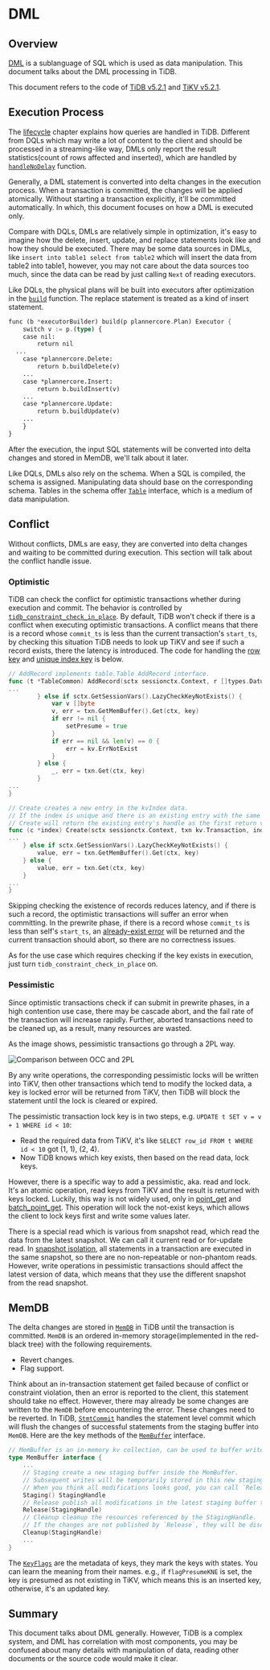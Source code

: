 # DML

## Overview

[DML](https://en.wikipedia.org/wiki/Data_manipulation_language) is a sublanguage of SQL which is used as data manipulation. This document talks about the DML processing in TiDB.

This document refers to the code of [TiDB v5.2.1](https://github.com/pingcap/tidb/tree/v5.2.1) and [TiKV v5.2.1](https://github.com/tikv/tikv/tree/v5.2.1).

## Execution Process

The [lifecycle](https://pingcap.github.io/tidb-dev-guide/understand-tidb/the-lifecycle-of-a-statement.html) chapter explains how queries are handled in TiDB. Different from DQLs which may write a lot of content to the client and should be processed in a streaming-like way, DMLs only report the result statistics(count of rows affected and inserted), which are handled by [`handleNoDelay`](https://github.com/pingcap/tidb/blob/v5.2.1/executor/adapter.go#L440-L482) function.

Generally, a DML statement is converted into delta changes in the execution process. When a transaction is committed, the changes will be applied atomically. Without starting a transaction explicitly, it'll be committed automatically. In which, this document focuses on how a DML is executed only.

Compare with DQLs, DMLs are relatively simple in optimization, it's easy to imagine how the delete, insert, update, and replace statements look like and how they should be executed. There may be some data sources in DMLs, like `insert into table1 select from table2` which will insert the data from table2 into table1, however, you may not care about the data sources too much, since the data can be read by just calling `Next` of reading executors.

Like DQLs, the physical plans will be built into executors after optimization in the [`build`](https://github.com/pingcap/tidb/blob/v5.2.1/executor/builder.go#L118-L270) function. The replace statement is treated as a kind of insert statement.

```rust
func (b *executorBuilder) build(p plannercore.Plan) Executor {
	switch v := p.(type) {
	case nil:
		return nil
  ...
	case *plannercore.Delete:
		return b.buildDelete(v)
	...
	case *plannercore.Insert:
		return b.buildInsert(v)
	...
	case *plannercore.Update:
		return b.buildUpdate(v)
	...
	}
}
```

After the execution, the input SQL statements will be converted into delta changes and stored in MemDB, we'll talk about it later.

Like DQLs, DMLs also rely on the schema. When a SQL is compiled, the schema is assigned. Manipulating data should base on the corresponding schema. Tables in the schema offer [`Table`](https://github.com/pingcap/tidb/blob/v5.2.1/table/table.go#L164-L197) interface, which is a medium of data manipulation.

## Conflict

Without conflicts, DMLs are easy, they are converted into delta changes and waiting to be committed during execution. This section will talk about the conflict handle issue.

### Optimistic

TiDB can check the conflict for optimistic transactions whether during execution and commit. The behavior is controlled by [`tidb_constraint_check_in_place`](https://docs.pingcap.com/tidb/stable/system-variables#tidb_constraint_check_in_place). By default, TiDB won't check if there is a conflict when executing optimistic transactions. A conflict means that there is a record whose `commit_ts` is less than the current transaction's `start_ts`, by checking this situation TiDB needs to look up TiKV and see if such a record exists, there the latency is introduced. The code for handling the [row key](https://github.com/pingcap/tidb/blob/v5.2.1/table/tables/tables.go#L781-L792) and [unique index key](https://github.com/pingcap/tidb/blob/v5.2.1/table/tables/index.go#L205-L209) is below.

```go
// AddRecord implements table.Table AddRecord interface.
func (t *TableCommon) AddRecord(sctx sessionctx.Context, r []types.Datum, opts ...table.AddRecordOption) (recordID kv.Handle, err error) {
...
		} else if sctx.GetSessionVars().LazyCheckKeyNotExists() {
			var v []byte
			v, err = txn.GetMemBuffer().Get(ctx, key)
			if err != nil {
				setPresume = true
			}
			if err == nil && len(v) == 0 {
				err = kv.ErrNotExist
			}
		} else {
			_, err = txn.Get(ctx, key)
		}
...
}

// Create creates a new entry in the kvIndex data.
// If the index is unique and there is an existing entry with the same key,
// Create will return the existing entry's handle as the first return value, ErrKeyExists as the second return value.
func (c *index) Create(sctx sessionctx.Context, txn kv.Transaction, indexedValues []types.Datum, h kv.Handle, handleRestoreData []types.Datum, opts ...table.CreateIdxOptFunc) (kv.Handle, error) {
...
	} else if sctx.GetSessionVars().LazyCheckKeyNotExists() {
		value, err = txn.GetMemBuffer().Get(ctx, key)
	} else {
		value, err = txn.Get(ctx, key)
	}
...
}
```

Skipping checking the existence of records reduces latency, and if there is such a record, the optimistic transactions will suffer an error when committing. In the prewrite phase, if there is a record whose `commit_ts` is less than self's `start_ts`, an [already-exist error](https://github.com/tikv/tikv/blob/v5.2.1/src/storage/txn/actions/prewrite.rs#L359) will be returned and the current transaction should abort, so there are no correctness issues.

As for the use case which requires checking if the key exists in execution, just turn `tidb_constraint_check_in_place` on.

### Pessimistic

Since optimistic transactions check if can submit in prewrite phases, in a high contention use case, there may be cascade abort, and the fail rate of the transaction will increase rapidly. Further, aborted transactions need to be cleaned up, as a result, many resources are wasted.

As the image shows, pessimistic transactions go through a 2PL way.

![Comparison between OCC and 2PL](../img/dml-contention.png)

By any write operations, the corresponding pessimistic locks will be written into TiKV, then other transactions which tend to modify the locked data, a key is locked error will be returned from TiKV, then TiDB will block the statement until the lock is cleared or expired.

The pessimistic transaction lock key is in two steps, e.g. `UPDATE t SET v = v + 1 WHERE id < 10`:

- Read the required data from TiKV, it's like `SELECT row_id FROM t WHERE id < 10` got (1, 1), (2, 4).
- Now TiDB knows which key exists, then based on the read data, lock keys.

However, there is a specific way to add a pessimistic, aka. read and lock. It's an atomic operation, read keys from TiKV and the result is returned with keys locked. Luckily, this way is not widely used, only in [point_get](https://github.com/pingcap/tidb/blob/v5.2.1/executor/point_get.go) and [batch_point_get](https://github.com/pingcap/tidb/blob/v5.2.1/executor/batch_point_get.go). This operation will lock the not-exist keys, which allows the client to lock keys first and write some values later.

There is a special read which is various from snapshot read, which read the data from the latest snapshot. We can call it current read or for-update read. In [snapshot isolation](https://en.wikipedia.org/wiki/Snapshot_isolation), all statements in a transaction are executed in the same snapshot, so there are no non-repeatable or non-phantom reads. However, write operations in pessimistic transactions should affect the latest version of data, which means that they use the different snapshot from the read snapshot.

## MemDB

The delta changes are stored in [`MemDB`](https://github.com/tikv/client-go/blob/daddf73a0706d78c9e980c91c97cc9ed100f1919/internal/unionstore/memdb.go#L64-L88) in TiDB until the transaction is committed. `MemDB` is an ordered in-memory storage(implemented in the red-black tree) with the following requirements.

- Revert changes.
- Flag support.

Think about an in-transaction statement get failed because of conflict or constraint violation, then an error is reported to the client, this statement should take no effect. However, there may already be some changes are written to the `MemDB` before encountering the error. These changes need to be reverted. In TiDB, [`StmtCommit`](https://github.com/pingcap/tidb/blob/v5.2.1/session/txn.go#L535-L548) handles the statement level commit which will flush the changes of successful statements from the staging buffer into `MemDB`. Here are the key methods of the [`MemBuffer`](https://github.com/pingcap/tidb/blob/v5.2.1/kv/kv.go#L118-L126) interface.

```go
// MemBuffer is an in-memory kv collection, can be used to buffer write operations.
type MemBuffer interface {
	...
	// Staging create a new staging buffer inside the MemBuffer.
	// Subsequent writes will be temporarily stored in this new staging buffer.
	// When you think all modifications looks good, you can call `Release` to public all of them to the upper level buffer.
	Staging() StagingHandle
	// Release publish all modifications in the latest staging buffer to upper level.
	Release(StagingHandle)
	// Cleanup cleanup the resources referenced by the StagingHandle.
	// If the changes are not published by `Release`, they will be discarded.
	Cleanup(StagingHandle)
	...
}
```

The [`KeyFlags`](https://github.com/tikv/client-go/blob/daddf73a0706d78c9e980c91c97cc9ed100f1919/kv/keyflags.go#L35-L48) are the metadata of keys, they mark the keys with states. You can learn the meaning from their names. e.g., if `flagPresumeKNE` is set, the key is presumed as not existing in TiKV, which means this is an inserted key, otherwise, it's an updated key.

## Summary

This document talks about DML generally. However, TiDB is a complex system, and DML has correlation with most components, you may be confused about many details with manipulation of data, reading other documents or the source code would make it clear.
